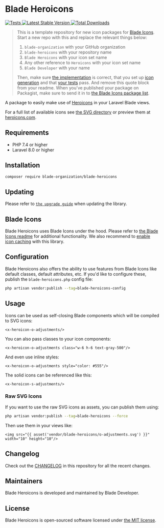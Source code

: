 # Blade Heroicons

<a href="https://github.com/blade-organization/blade-heroicons/actions?query=workflow%3ATests">
    <img src="https://github.com/blade-ui-kit/blade-heroicons/workflows/Tests/badge.svg" alt="Tests">
</a>
<a href="https://packagist.org/packages/blade-organization/blade-heroicons">
    <img src="https://img.shields.io/packagist/v/blade-organization/blade-heroicons" alt="Latest Stable Version">
</a>
<a href="https://packagist.org/packages/blade-organization/blade-heroicons">
    <img src="https://img.shields.io/packagist/dt/blade-organization/blade-heroicons" alt="Total Downloads">
</a>

> This is a template repository for new icon packages for [Blade Icons](https://github.com/blade-ui-kit/blade-icons). Start a new repo with this and replace the relevant things below:
> 
> 1. `blade-organization` with your GitHub organization
> 2. `blade-heroicons` with your repository name
> 3. `Blade Heroicons` with your icon set name
> 4. Any other reference to `Heroicons` with your icon set name
> 5. `Blade Developer` with your name
> 
> Then, make sure [the implementation](./src) is correct, that you set up [icon generation](https://github.com/blade-ui-kit/blade-icons#generating-icons) and that [your tests](./tests) pass. And remove this quote block from your readme. When you've published your package on Packagist, make sure to send it in to [the Blade Icons package list](https://github.com/blade-ui-kit/blade-icons#icon-packages).

A package to easily make use of [Heroicons](https://github.com/refactoringui/heroicons) in your Laravel Blade views.

For a full list of available icons see [the SVG directory](resources/svg) or preview them at [heroicons.com](https://heroicons.com/).

## Requirements

- PHP 7.4 or higher
- Laravel 8.0 or higher

## Installation

```bash
composer require blade-organization/blade-heroicons
```

## Updating

Please refer to [`the upgrade guide`](UPGRADE.md) when updating the library.

## Blade Icons

Blade Heroicons uses Blade Icons under the hood. Please refer to [the Blade Icons readme](https://github.com/blade-ui-kit/blade-icons) for additional functionality. We also recommend to [enable icon caching](https://github.com/blade-ui-kit/blade-icons#caching) with this library.

## Configuration

Blade Heroicons also offers the ability to use features from Blade Icons like default classes, default attributes, etc. If you'd like to configure these, publish the `blade-heroicons.php` config file:

```bash
php artisan vendor:publish --tag=blade-heroicons-config
```

## Usage

Icons can be used as self-closing Blade components which will be compiled to SVG icons:

```blade
<x-heroicon-o-adjustments/>
```

You can also pass classes to your icon components:

```blade
<x-heroicon-o-adjustments class="w-6 h-6 text-gray-500"/>
```

And even use inline styles:

```blade
<x-heroicon-o-adjustments style="color: #555"/>
```

The solid icons can be referenced like this:

```blade
<x-heroicon-s-adjustments/>
```

### Raw SVG Icons

If you want to use the raw SVG icons as assets, you can publish them using:

```bash
php artisan vendor:publish --tag=blade-heroicons --force
```

Then use them in your views like:

```blade
<img src="{{ asset('vendor/blade-heroicons/o-adjustments.svg') }}" width="10" height="10"/>
```

## Changelog

Check out the [CHANGELOG](CHANGELOG.md) in this repository for all the recent changes.

## Maintainers

Blade Heroicons is developed and maintained by Blade Developer.

## License

Blade Heroicons is open-sourced software licensed under [the MIT license](LICENSE.md).
